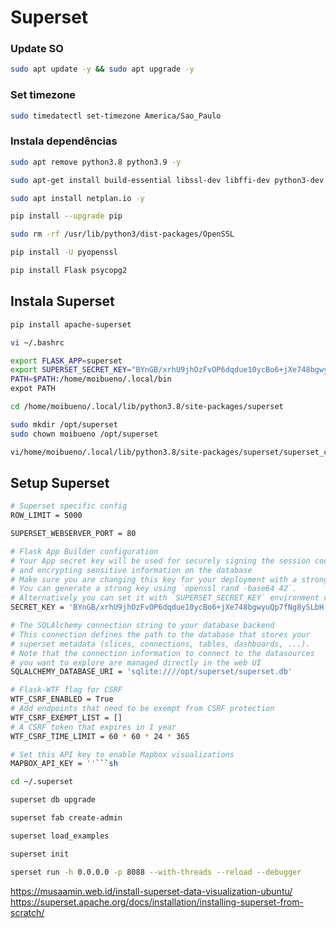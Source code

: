 # Superset

### Update SO
```bash
sudo apt update -y && sudo apt upgrade -y
```
### Set timezone
```sh
sudo timedatectl set-timezone America/Sao_Paulo
```
### Instala dependências
```sh
sudo apt remove python3.8 python3.9 -y
```
```sh
sudo apt-get install build-essential libssl-dev libffi-dev python3-dev python3-pip libsasl2-dev libldap2-dev default-libmysqlclient-dev nginx -y
```
```sh
sudo apt install netplan.io -y
```
```sh
pip install --upgrade pip
```
```sh
sudo rm -rf /usr/lib/python3/dist-packages/OpenSSL
```
```sh
pip install -U pyopenssl
```
```sh
pip install Flask psycopg2
```
## Instala Superset
```sh
pip install apache-superset
```
```sh
vi ~/.bashrc
```
```sh
export FLASK_APP=superset
export SUPERSET_SECRET_KEY="BYnGB/xrhU9jhOzFvOP6dqdue10ycBo6+jXe748bgwyuQp7fNg8ySLbH"
PATH=$PATH:/home/moibueno/.local/bin
expot PATH
```
```sh
cd /home/moibueno/.local/lib/python3.8/site-packages/superset
```
```sh
sudo mkdir /opt/superset
sudo chown moibueno /opt/superset
```
```sh
vi/home/moibueno/.local/lib/python3.8/site-packages/superset/superset_config.py
```
## Setup Superset
```sh
# Superset specific config
ROW_LIMIT = 5000

SUPERSET_WEBSERVER_PORT = 80

# Flask App Builder configuration
# Your App secret key will be used for securely signing the session cookie
# and encrypting sensitive information on the database
# Make sure you are changing this key for your deployment with a strong key.
# You can generate a strong key using `openssl rand -base64 42`.
# Alternatively you can set it with `SUPERSET_SECRET_KEY` environment variable.
SECRET_KEY = 'BYnGB/xrhU9jhOzFvOP6dqdue10ycBo6+jXe748bgwyuQp7fNg8ySLbH'

# The SQLAlchemy connection string to your database backend
# This connection defines the path to the database that stores your
# superset metadata (slices, connections, tables, dashboards, ...).
# Note that the connection information to connect to the datasources
# you want to explore are managed directly in the web UI
SQLALCHEMY_DATABASE_URI = 'sqlite:////opt/superset/superset.db'

# Flask-WTF flag for CSRF
WTF_CSRF_ENABLED = True
# Add endpoints that need to be exempt from CSRF protection
WTF_CSRF_EXEMPT_LIST = []
# A CSRF token that expires in 1 year
WTF_CSRF_TIME_LIMIT = 60 * 60 * 24 * 365

# Set this API key to enable Mapbox visualizations
MAPBOX_API_KEY = ''```sh
```
```sh
cd ~/.superset
```
```sh
superset db upgrade
```

```sh
superset fab create-admin
```
```sh
superset load_examples
```

```sh
superset init
```

```sh
sperset run -h 0.0.0.0 -p 8088 --with-threads --reload --debugger
```

https://musaamin.web.id/install-superset-data-visualization-ubuntu/  
https://superset.apache.org/docs/installation/installing-superset-from-scratch/
